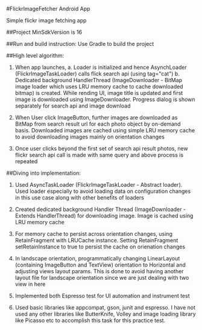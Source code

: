 #FlickrImageFetcher Android App

Simple flickr image fetching app

##Project MinSdkVersion is 16

##Run and build instruction:
Use Gradle to build the project

##High level algorithm:

1. When app launches, a. Loader is initialized and hence AsynchLoader (FlickrImageTaskLoader) calls
flick search api (using tag="cat") b. Dedicated background HandlerThread (ImageDownloader -
BitMap image loader which uses LRU memory cache to cache downloaded bitmap) is created.
While rending UI, image title is updated and first image is downloaded using ImageDownloader.
Progress dialog is shown separately for search api and image download

2. When User click ImageButton, further images are downloaded as BitMap from search result url for
each photo object by on-demand basis. Downloaded images are cached using simple LRU
memory cache to avoid downloading images mainly on orientation changes

3. Once user clicks beyond the first set of search api result photos, new flickr search api call is made
with same query and above process is repeated


##Diving into implementation:

1. Used AsyncTaskLoader (FlickrImageTaskLoader - Abstract loader). Used loader especially to avoid
loading data on configuration changes in this use case along with other benefits of loaders

2. Created dedicated background Handler Thread (ImageDownloader - Extends HandlerThread) for
downloading image. Image is cached using LRU memory cache

3. For memory cache to persist across orientation changes, using RetainFragment with LRUCache
instance. Setting RetainFragment setRetainInstance to true to persist the cache on orienation
changes

4. In landscape orientation, programmatically changing LinearLayout (containing ImageButton and
TextView) orientation to Horizontal and adjusting views layout params. This is done to avoid having
another layout file for landscape orientation since we are just dealing with two view in here

5. Implemented both Espresso test for UI automation and instrument test

6. Used basic libraries like appcompat, gson, junit and espresso. I have not used any other libraries
like ButterKnife, Volley and image loading library like Picasso etc to accomplish this task for this
practice test.
